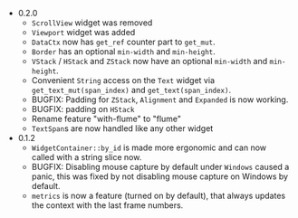 * 0.2.0
    * `ScrollView` widget was removed
    * `Viewport` widget was added
    * `DataCtx` now has `get_ref` counter part to `get_mut`.
    * `Border` has an optional `min-width` and `min-height`.
    * `VStack` / `HStack` and `ZStack` now have an optional `min-width` and
      `min-height`.
    * Convenient `String` access on the `Text` widget via
      `get_text_mut(span_index)` and `get_text(span_index)`.
    * BUGFIX: Padding for `ZStack`, `Alignment` and `Expanded` is now working.
    * BUGFIX: padding on `HStack`
    * Rename feature "with-flume" to "flume"
    * `TextSpan`s are now handled like any other widget
* 0.1.2
    * `WidgetContainer::by_id` is made more ergonomic and can now called with a
      string slice now.
    * BUGFIX: Disabling mouse capture by default under `Windows` caused a panic,
      this was fixed by not disabling mouse capture on Windows by default.
    * `metrics` is now a feature (turned on by default), that always updates the
      context with the last frame numbers.
